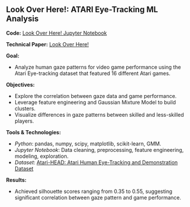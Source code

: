 ## Look Over Here!: ATARI Eye-Tracking ML Analysis
**Code:** [Look Over Here! Jupyter Notebook](https://github.com/ahourani2000/Data-Scientist-Portfolio/blob/main/MS%20Technical%20Paper.ipynb)

**Technical Paper:** [Look Over Here!](Final_MS_Technical_Paper.pdf)

**Goal:** 
- Analyze human gaze patterns for video game performance using the Atari Eye-tracking dataset that featured 16 different Atari games.

**Objectives:** 
- Explore the correlation between gaze data and game performance.
- Leverage feature engineering and Gaussian Mixture Model to build clusters.
- Visualize differences in gaze patterns between skilled and less-skilled players.

**Tools & Technologies:** 
- *Python*: pandas, numpy, scipy, matplotlib, scikit-learn, GMM.
- *Jupyter Notebook*: Data cleaning, preprocessing, feature engineering, modeling, exploration.
- *Dataset*: [Atari-HEAD: Atari Human Eye-Tracking and Demonstration Dataset](https://zenodo.org/records/3451402)

**Results:** 
- Achieved silhouette scores ranging from 0.35 to 0.55, suggesting significant correlation between gaze pattern and game performance.
